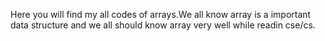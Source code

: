 Here you will find my all codes of arrays.We all know array is a important data structure and we all should know array very well while readin cse/cs.
